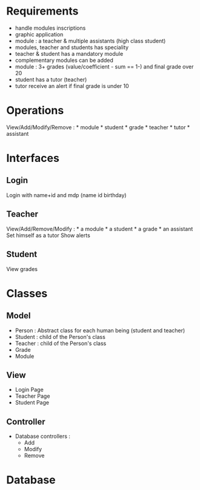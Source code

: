 Requirements
============

* handle modules inscriptions
* graphic application
* module : a teacher & multiple assistants (high class student)
* modules, teacher and students has speciality
* teacher & student has a mandatory module
* complementary modules can be added
* module : 3+ grades (value/coefficient - sum == 1-) and final grade over 20
* student has a tutor (teacher)
* tutor receive an alert if final grade is under 10


Operations
==========

View/Add/Modify/Remove :
    * module
    * student
    * grade
    * teacher
    * tutor
    * assistant


Interfaces
==========

Login
-----
Login with name+id  and mdp (name id birthday)


Teacher
-------
View/Add/Remove/Modify :
    * a module
    * a student
    * a grade
    * an assistant
Set himself as a tutor
Show alerts

Student
-------
View grades


Classes
=======

Model
-----
* Person : Abstract class for each human being (student and teacher)
* Student : child of the Person's class
* Teacher : child of the Person's class
* Grade
* Module

View
----
* Login Page
* Teacher Page
* Student Page

Controller
----------
* Database controllers :
    * Add
    * Modify
    * Remove

Database
========

